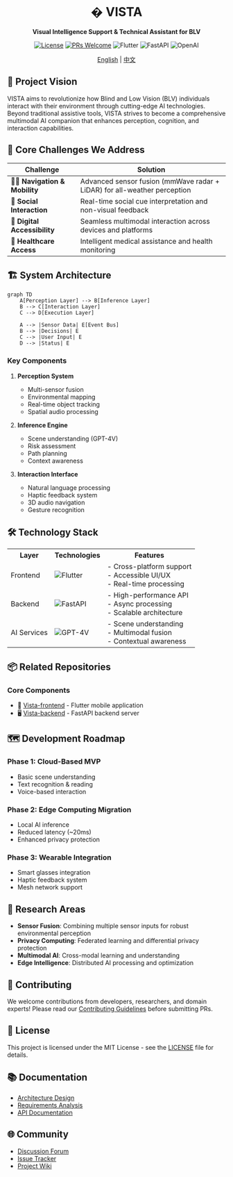 <div align="center">
  <h1>� VISTA</h1>
  <p><strong>Visual Intelligence Support & Technical Assistant for BLV</strong></p>
  
  [![License](https://img.shields.io/badge/license-MIT-blue.svg)](LICENSE)
  [![PRs Welcome](https://img.shields.io/badge/PRs-welcome-brightgreen.svg)](CONTRIBUTING.md)
  ![Flutter](https://img.shields.io/badge/Flutter-%2302569B.svg?style=flat&logo=Flutter&logoColor=white)
  ![FastAPI](https://img.shields.io/badge/FastAPI-005571?style=flat&logo=fastapi)
  ![OpenAI](https://img.shields.io/badge/OpenAI-412991?style=flat&logo=openai&logoColor=white)
  
  [English](README.md) | [中文](README_zh.md)
</div>

## 🌟 Project Vision

VISTA aims to revolutionize how Blind and Low Vision (BLV) individuals interact with their environment through cutting-edge AI technologies. Beyond traditional assistive tools, VISTA strives to become a comprehensive multimodal AI companion that enhances perception, cognition, and interaction capabilities.

## 🎯 Core Challenges We Address

| Challenge | Solution |
|-----------|----------|
| 🚶‍♂️ **Navigation & Mobility** | Advanced sensor fusion (mmWave radar + LiDAR) for all-weather perception |
| 👥 **Social Interaction** | Real-time social cue interpretation and non-visual feedback |
| 📱 **Digital Accessibility** | Seamless multimodal interaction across devices and platforms |
| 🏥 **Healthcare Access** | Intelligent medical assistance and health monitoring |

## 🏗️ System Architecture

``` mermaid
graph TD
    A[Perception Layer] --> B[Inference Layer]
    B --> C[Interaction Layer]
    C --> D[Execution Layer]
    
    A --> |Sensor Data| E[Event Bus]
    B --> |Decisions| E
    C --> |User Input| E
    D --> |Status| E
```

### Key Components

1. **Perception System**
   - Multi-sensor fusion
   - Environmental mapping
   - Real-time object tracking
   - Spatial audio processing

2. **Inference Engine**
   - Scene understanding (GPT-4V)
   - Risk assessment
   - Path planning
   - Context awareness

3. **Interaction Interface**
   - Natural language processing
   - Haptic feedback system
   - 3D audio navigation
   - Gesture recognition

## 🛠️ Technology Stack

<table>
  <tr>
    <th>Layer</th>
    <th>Technologies</th>
    <th>Features</th>
  </tr>
  <tr>
    <td>Frontend</td>
    <td>
      <img src="https://img.shields.io/badge/Flutter-%2302569B.svg?style=flat&logo=Flutter&logoColor=white" alt="Flutter"/>
    </td>
    <td>
      - Cross-platform support<br>
      - Accessible UI/UX<br>
      - Real-time processing
    </td>
  </tr>
  <tr>
    <td>Backend</td>
    <td>
      <img src="https://img.shields.io/badge/FastAPI-005571?style=flat&logo=fastapi" alt="FastAPI"/>
    </td>
    <td>
      - High-performance API<br>
      - Async processing<br>
      - Scalable architecture
    </td>
  </tr>
  <tr>
    <td>AI Services</td>
    <td>
      <img src="https://img.shields.io/badge/GPT--4V-412991?style=flat&logo=openai&logoColor=white" alt="GPT-4V"/>
    </td>
    <td>
      - Scene understanding<br>
      - Multimodal fusion<br>
      - Contextual awareness
    </td>
  </tr>
</table>

## 📦 Related Repositories

### Core Components
- 📱 [Vista-frontend](https://github.com/shaowenfu/Vista-frontend) - Flutter mobile application
- 🖥️ [Vista-backend](https://github.com/shaowenfu/Vista_backend) - FastAPI backend server

## 🗺️ Development Roadmap

### Phase 1: Cloud-Based MVP
- Basic scene understanding
- Text recognition & reading
- Voice-based interaction

### Phase 2: Edge Computing Migration
- Local AI inference
- Reduced latency (~20ms)
- Enhanced privacy protection

### Phase 3: Wearable Integration
- Smart glasses integration
- Haptic feedback system
- Mesh network support

## 🔬 Research Areas

- **Sensor Fusion**: Combining multiple sensor inputs for robust environmental perception
- **Privacy Computing**: Federated learning and differential privacy protection
- **Multimodal AI**: Cross-modal learning and understanding
- **Edge Intelligence**: Distributed AI processing and optimization

## 🤝 Contributing

We welcome contributions from developers, researchers, and domain experts! Please read our [Contributing Guidelines](CONTRIBUTING.md) before submitting PRs.

## 📄 License

This project is licensed under the MIT License - see the [LICENSE](LICENSE) file for details.

## 📚 Documentation

- [Architecture Design](docs/architecture.md)
- [Requirements Analysis](docs/requirements.md)
- [API Documentation](https://github.com/shaowenfu/Vista_backend/docs/api.md)

## 🌐 Community

- [Discussion Forum](https://github.com/yourusername/VISTA/discussions)
- [Issue Tracker](https://github.com/yourusername/VISTA/issues)
- [Project Wiki](https://github.com/yourusername/VISTA/wiki)
```
